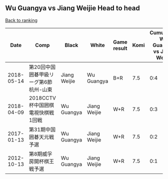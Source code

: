 ## Wu Guangya vs Jiang Weijie Head to head

[Back to ranking](../../index.md)




| **Date** | **Comp** | **Black** | **White** | **Game result** | **Komi** | **Cumulative Wu Guangya vs Jiang Weijie** | **Wu Guangya streak** | **Jiang Weijie streak** | 
| --- | --- | --- | --- | --- | --- | --- | --- | --- |
| 2018-05-14 | 第20回中国囲碁甲級リーグ第6節杭州-山東 | Jiang Weijie | Wu Guangya | B+R | 7.5 | 0:4 | 0 | 4 | 
| 2018-04-09 | 2018CCTV杯中国囲棋電視快棋戦1回戦 | Wu Guangya | Jiang Weijie | W+R | 7.5 | 0:3 | 0 | 3 | 
| 2017-01-13 | 第31期中国囲碁天元戦予選 | Wu Guangya | Jiang Weijie | W+R | 7.5 | 0:2 | 0 | 2 | 
| 2012-10-13 | 第8期威孚房開杯棋王戦予選 | Wu Guangya | Jiang Weijie | W+R | 7.5 | 0:1 | 0 | 1 |




